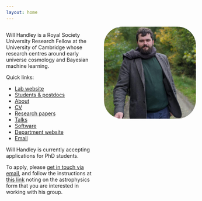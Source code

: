 ```yaml
---
layout: home
---
```


<style>
.grid{
  display: grid;
  gap: 1rem;
  grid-template-colums: repeat(1, 1fr);
  grid-template-columns: 100%;
}

.grid-item img {
   border-radius: 20%;
   width: 100%;
}

@media screen and (min-width: 600px){
   .grid{
      grid-template-colums: repeat(2, 1fr);
      grid-template-columns: 50% 50%;
   }
}
</style>
               


<div class="grid">
<div class="grid-item">
<p>Will Handley is a Royal Society University Research Fellow at the University of Cambridge whose research centres around early universe cosmology and Bayesian machine learning.</p>


<p>
Quick links:
<ul class="fa-ul">
<li><a href="https://handley-lab.co.uk" title="Lab website"><span class="fa-li"><i class="fa fa-users"></i></span> Lab website </a></li>
<li><a href="/students" title="Students & postdocs"><span class="fa-li"><i class="fa fa-users"></i></span> Students & postdocs </a></li>
<li><a href="/about" title="About"><span class="fa-li"><i class="fa fa-user"></i></span> About </a></li>
<li><a href="https://github.com/williamjameshandley/CV/raw/master/CV_will_handley.pdf" title="CV"><span class="fa-li"><i class="fa fa-file"></i></span> CV </a></li>
<li><a href="https://arxiv.org/a/handley_w_1.html" title="arXiv papers"><span class="fa-li"><i class="ai ai-arxiv"></i></span> Research papers </a> <a href="https://scholar.google.com/citations?user=9Ow4mn0AAAAJ&hl=en" title="Google scholar"><i class="ai ai-google-scholar"></i></a> <a href="https://orcid.org/0000-0002-5866-0445" title="ORCiD"><i class="ai ai-orcid"></i></a> <a href="https://ui.adsabs.harvard.edu/search/q=orcid%3A0000-0002-5866-0445&sort=date%20desc%2C%20bibcode%20desc&p_=0" title="ADS"><i class="ai ai-ads"></i></a> <a href="https://www.webofscience.com/wos/author/record/770920" title="publons"><i class="ai ai-publons"></i></a></li>
<li><a href="https://www.github.com/williamjameshandley/talks" title="Academic talks"><span class="fa-li"><i class="fa fa-person-chalkboard"></i></span> Talks </a></li>
<li><a href="https://github.com/williamjameshandley/" title="GitHub repositories"><span class="fa-li"><i class="fa-brands fa-github"></i></span> Software </a></li>
<li><a href="https://www.kicc.cam.ac.uk/directory/wh260" title="KICC"><span class="fa-li"><i class="fa fa-university"></i></span> Department website </a></li>
<li><a href="mailto:wh260@cam.ac.uk" title="email me"><span class="fa-li"><i class="fa fa-envelope"></i></span> Email </a></li>
</ul>
</p>

<p>Will Handley is currently accepting applications for PhD students. </p>
<p>To apply, please <a href="mailto:wh260@cam.ac.uk?subject=PhD expression of interest">get in touch via email</a>, and follow the instructions at <a href="https://www.astro.phy.cam.ac.uk/gradresearch/graduate-admission-procedures-for-october-2015-entry">this link</a> noting on the astrophysics form that you are interested in working with his group.</p>

</div>

<div class="grid-item">
<a href="/about">
<img src="/assets/images/will_handley.jpg" style="border-radius: 20%">
</a>
</div>

</div>

